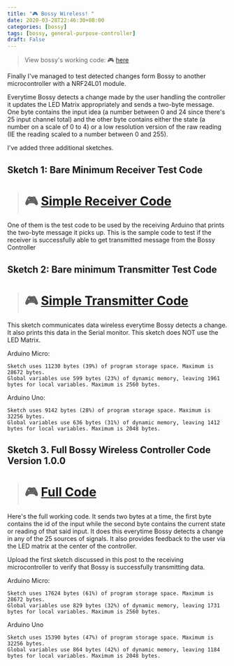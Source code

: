 ```yaml
---
title: "🎮 Bossy Wireless! "
date: 2020-03-28T22:46:30+08:00
categories: [bossy]
tags: [bossy, general-purpose-controller]
draft: False
---
```


> View bossy's working code: 🎮 [here](https://github.com/mithi/bossy)


Finally I've managed to test detected changes form Bossy to another
microcontroller with a NRF24L01 module.

Everytime Bossy detects a change made by the user handling the controller
it updates the LED Matrix appropriately and sends a two-byte message.
One byte contains the input idea (a number between 0 and 24 since there's 25
input channel total) and the other byte contains either the state (a number
on a scale of 0 to 4) or a low resolution version of the raw reading (IE the
reading scaled to a number between 0 and 255).


I've added three additional sketches.

## Sketch 1: Bare Minimum Receiver Test Code

> # 🎮 [Simple Receiver Code](https://github.com/mithi/bossy/tree/master/examples/bossy_simple_receiver/bossy_simple_receiver.ino)

One of them is the test code to  be used by the receiving Arduino that prints
the two-byte message it picks up. This is the sample code to test if the receiver is successfully
  able to get transmitted message from the Bossy Controller

## Sketch 2: Bare minimum Transmitter Test Code

> # 🎮 [Simple Transmitter Code](https://github.com/mithi/bossy/blob/master/examples/bossy_simple_transmitter/bossy_simple_transmitter.ino)

This sketch communicates data wireless everytime Bossy detects a change. It also prints this data in the Serial monitor.
This sketch does NOT use the LED Matrix.

Arduino Micro:
```
Sketch uses 11230 bytes (39%) of program storage space. Maximum is 28672 bytes.
Global variables use 599 bytes (23%) of dynamic memory, leaving 1961 bytes for local variables. Maximum is 2560 bytes.

```
Arduino Uno:
```
Sketch uses 9142 bytes (28%) of program storage space. Maximum is 32256 bytes.
Global variables use 636 bytes (31%) of dynamic memory, leaving 1412 bytes for local variables. Maximum is 2048 bytes.

```

## Sketch 3. Full Bossy Wireless Controller Code Version 1.0.0

> # 🎮 [Full Code](https://github.com/mithi/bossy/blob/master/examples/bossy_matrix_transmitter/bossy_matrix_transmitter.ino)

Here's the full working code.
It sends two bytes at a time, the first byte contains the id of the input
while the second byte contains the current state or reading of that said input.
It does this everytime Bossy detects a change in any of the 25 sources of signals.
It also provides feedback to the user via the LED matrix at the center of the controller.

Upload the first sketch discussed in this post to the receiving microcontroller
to verify that Bossy is successfully transmitting data.


Arduino Micro:
```
Sketch uses 17624 bytes (61%) of program storage space. Maximum is 28672 bytes.
Global variables use 829 bytes (32%) of dynamic memory, leaving 1731 bytes for local variables. Maximum is 2560 bytes.
```

Arduino Uno
```
Sketch uses 15390 bytes (47%) of program storage space. Maximum is 32256 bytes.
Global variables use 864 bytes (42%) of dynamic memory, leaving 1184 bytes for local variables. Maximum is 2048 bytes.
```
